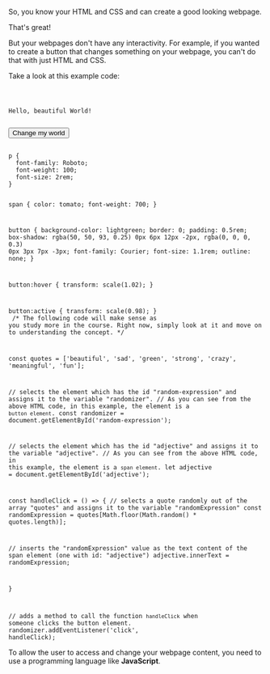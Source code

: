 So, you know your HTML
and
CSS
and
can create a good looking webpage.

That's great!

But your webpages don't
have any interactivity.
For example,
if you wanted to create
a button that changes
something on your webpage,
you can't do that
with just HTML and CSS.


Take a look at this example code:

<codeblock language="javascript" type="lesson">
<code>
<panel language="html">
<p>Hello, <span id="adjective">beautiful</span> World!</p>
<button id="random-expression">Change my world</button>
</panel>
<panel language="css">
p {
  font-family: Roboto;
  font-weight: 100;
  font-size: 2rem;
}

span {
  color: tomato;
  font-weight: 700;
}

button {
  background-color: lightgreen;
  border: 0;
  padding: 0.5rem;
  box-shadow: rgba(50, 50, 93, 0.25) 0px 6px 12px -2px, rgba(0, 0, 0, 0.3) 0px 3px 7px -3px;
  font-family: Courier;
  font-size: 1.1rem;
  outline: none;
}

button:hover {
  transform: scale(1.02);
}

button:active {
  transform: scale(0.98);
}
</panel>
<panel language="javascript">
/*
  The following code will make sense as you study more in the course.
  Right now, simply look at it and move on to understanding the concept.
*/

const quotes = ['beautiful', 'sad', 'green', 'strong', 'crazy', 'meaningful', 'fun'];

// selects the element which has the id "random-expression" and assigns it to the variable "randomizer".
// As you can see from the above HTML code, in this example, the element is a `button element`.
const randomizer = document.getElementById('random-expression');

// selects the element which has the id "adjective" and assigns it to the variable "adjective".
// As you can see from the above HTML code, in this example, the element is a `span element`.
let adjective = document.getElementById('adjective');

const handleClick = () => {
  // selects a quote randomly out of the array "quotes" and assigns it to the variable "randomExpression"
  const randomExpression = quotes[Math.floor(Math.random() * quotes.length)];

  // inserts the "randomExpression" value as the text content of the span element (one with id: "adjective")
  adjective.innerText = randomExpression;

}

// adds a method to call the function `handleClick` when someone clicks the button element.
randomizer.addEventListener('click', handleClick);
</panel>
</code>
</codeblock>

To allow the user to access
and
change your webpage content,
you need to use
a programming language
like **JavaScript**.
